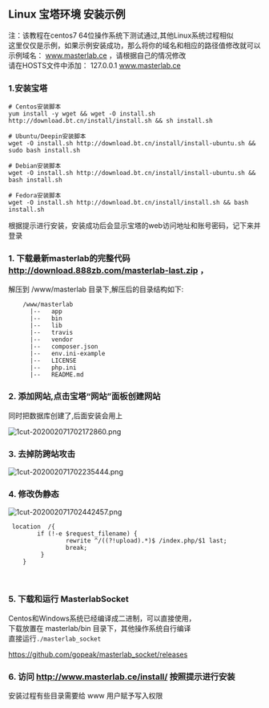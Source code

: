 
## Linux 宝塔环境 安装示例

  注：该教程在centos7 64位操作系统下测试通过,其他Linux系统过程相似   
  这里仅仅是示例，如果示例安装成功，那么将你的域名和相应的路径值修改就可以  
  示例域名： www.masterlab.ce  ，请根据自己的情况修改  
  请在HOSTS文件中添加： 127.0.0.1 www.masterlab.ce    
  

### 1.安装宝塔
```text
# Centos安装脚本
yum install -y wget && wget -O install.sh http://download.bt.cn/install/install.sh && sh install.sh

# Ubuntu/Deepin安装脚本
wget -O install.sh http://download.bt.cn/install/install-ubuntu.sh && sudo bash install.sh

# Debian安装脚本
wget -O install.sh http://download.bt.cn/install/install-ubuntu.sh && bash install.sh

# Fedora安装脚本
wget -O install.sh http://download.bt.cn/install/install.sh && bash install.sh

```  


根据提示进行安装，安装成功后会显示宝塔的web访问地址和账号密码，记下来并登录  

 

### 1. 下载最新masterlab的完整代码  http://download.888zb.com/masterlab-last.zip ，
 解压到 /www/masterlab 目录下,解压后的目录结构如下:
```
    /www/masterlab            
      |--   app   
      |--   bin    
      |--   lib    
      |--   travis
      |--   vendor
      |--   composer.json
      |--   env.ini-example       
      |--   LICENSE
      |--   php.ini    
      |--   README.md
```

### 2. 添加网站,点击宝塔“网站”面板创建网站

 同时把数据库创建了,后面安装会用上  

![1cut-202002071702172860.png](http://pm.masterlab.vip/attachment/image/20200207/1cut-202002071702172860.png "添加站点")
 
### 3. 去掉防跨站攻击
![1cut-202002071702235444.png](http://pm.masterlab.vip/attachment/image/20200207/1cut-202002071702235444.png "去掉防跨站攻击(open_basedir)")


 
### 4. 修改伪静态  

![1cut-202002071702442457.png](http://pm.masterlab.vip/attachment/image/20200207/1cut-202002071702442457.png "修改伪静态")  

```
 location  /{
        if (!-e $request_filename) {
                rewrite ^/((?!upload).*)$ /index.php/$1 last;
                break;
         }
    }

  ```
<br>



### 5. 下载和运行 MasterlabSocket  

Centos和Windows系统已经编译成二进制，可以直接使用，  
下载放置在 masterlab/bin 目录下，其他操作系统自行编译  
直接运行`./masterlab_socket` 

https://github.com/gopeak/masterlab_socket/releases


### 6. 访问 http://www.masterlab.ce/install/ 按照提示进行安装  
安装过程有些目录需要给 www 用户赋予写入权限  
 


 
 
